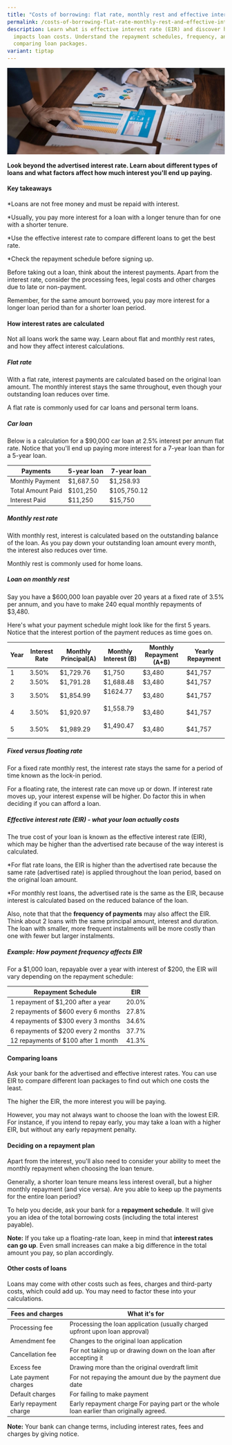 ```yaml
---
title: "Costs of borrowing: flat rate, monthly rest and effective interest rate"
permalink: /costs-of-borrowing-flat-rate-monthly-rest-and-effective-interest-rate/
description: Learn what is effective interest rate (EIR) and discover how it
  impacts loan costs. Understand the repayment schedules, frequency, and
  comparing loan packages.
variant: tiptap
---
```

![cost of borrowing](/images/cost%20of%20borrowing.jfif)

**Look beyond the advertised interest rate. Learn about different types of loans and what factors affect how much interest you'll end up paying.**

#### Key takeaways
*Loans are not free money and must be repaid with interest.

*Usually, you pay more interest for a loan with a longer tenure than for one with a shorter tenure.

*Use the effective interest rate to compare different loans to get the best rate.

*Check the repayment schedule before signing up.

Before taking out a loan, think about the interest payments. Apart from the interest rate, consider the processing fees, legal costs and other charges due to late or non-payment.

Remember, for the same amount borrowed, you pay more interest for a longer loan period than for a shorter loan period.

#### How interest rates are calculated
Not all loans work the same way. Learn about flat and monthly rest rates, and how they affect interest calculations.

##### Flat rate
With a flat rate, interest payments are calculated based on the original loan amount. The monthly interest stays the same throughout, even though your outstanding loan reduces over time.

A flat rate is commonly used for car loans and personal term loans.

##### Car loan
Below is a calculation for a $90,000 car loan at 2.5% interest per annum flat rate. Notice that you'll end up paying more interest for a 7-year loan than for a 5-year loan.


| Payments |5-year loan| 7-year loan |
| -------- | -------- | -------- |
| Monthly Payment    | $1,687.50     | $1,258.93    |
| Total Amount Paid    | $101,250     | $105,750.12    |
| Interest Paid    | $11,250     | $15,750   |


##### Monthly rest rate
With monthly rest, interest is calculated based on the outstanding balance of the loan. As you pay down your outstanding loan amount every month, the interest also reduces over time.

Monthly rest is commonly used for home loans.

##### Loan on monthly rest
Say you have a $600,000 loan payable over 20 years at a fixed rate of 3.5% per annum, and you have to make 240 equal monthly repayments of $3,480.

Here's what your payment schedule might look like for the first 5 years. Notice that the interest portion of the payment reduces as time goes on.



| Year | Interest Rate| Monthly Principal(A) | Monthly Interest (B) | Monthly Repayment (A+B)| Yearly Repayment |
| -------- | -------- | -------- | -------- | -------- | -------- |
| 1     | 3.50%     | $1,729.76    | $1,750     | $3,480| $41,757
| 2     | 3.50%    | $1,791.28   | $1,688.48     |$3,480| $41,757
| 3    | 3.50% | $1,854.99  | $1624.77     |$3,480| $41,757
| 4   | 3.50%| $1,920.97     | $1,558.79     |$3,480| $41,757
| 5    | 3.50%| $1,989.29   | $1,490.47     |$3,480| $41,757


#####  Fixed versus  floating rate
For a fixed rate monthly rest, the interest rate stays the same for a period of time known as the lock-in period.

For a floating rate, the interest rate can move up or down. If interest rate moves up, your interest expense will be higher. Do factor this in when deciding if you can afford a loan.

##### Effective interest rate (EIR) - what your loan actually costs
The true cost of your loan is known as the effective interest rate (EIR), which may be higher than the advertised rate because of the way interest is calculated.

*For flat rate loans, the EIR is higher than the advertised rate because the same rate (advertised rate) is applied throughout the loan period, based on the original loan amount.

*For monthly rest loans, the advertised rate is the same as the EIR, because interest is calculated based on the reduced balance of the loan.

Also, note that that the **frequency of payments** may also affect the EIR. Think about 2 loans with the same principal amount, interest and duration. The loan with smaller, more frequent instalments will be more costly than one with fewer but larger instalments.

##### Example: How payment frequency affects EIR
For a $1,000 loan, repayable over a year with interest of $200, the EIR will vary depending on the repayment schedule:



| Repayment Schedule | EIR |
| -------- | -------- |
| 1 repayment of $1,200 after a year   | 20.0%    |
| 2 repayments of $600 every 6 months   | 27.8%    |
| 4 repayments of $300 every 3 months   | 34.6%    |
| 6 repayments of $200 every 2 months   | 37.7%    |
| 12 repayments of $100 after 1 month   | 41.3%    |


#### Comparing loans
Ask your bank for the advertised and effective interest rates. You can use EIR to compare different loan packages to find out which one costs the least.

The higher the EIR, the more interest you will be paying.

However, you may not always want to choose the loan with the lowest EIR. For instance, if you intend to repay early, you may take a loan with a higher EIR, but without any early repayment penalty.

#### Deciding on a repayment plan
Apart from the interest, you'll also need to consider your ability to meet the monthly repayment when choosing the loan tenure.

Generally, a shorter loan tenure means less interest overall, but a higher monthly repayment (and vice versa). Are you able to keep up the payments for the entire loan period?

To help you decide, ask your bank for a **repayment schedule**. It will give you an idea of the total borrowing costs (including the total interest payable).

**Note:**
If you take up a floating-rate loan, keep in mind that **interest rates can go up**. Even small increases can make a big difference in the total amount you pay, so plan accordingly.

#### Other costs of loans
Loans may come with other costs such as fees, charges and third-party costs, which could add up. You may need to factor these into your calculations.



| Fees and charges | What it's for|
| -------- | -------- |
| Processing fee    | Processing the loan application (usually charged upfront upon loan approval)   |
| Amendment fee   |Changes to the original loan application |
| Cancellation fee    |	For not taking up or drawing down on the loan after accepting it   |
| Excess fee    | Drawing more than the original overdraft limit  |
| Late payment charges	  | For not repaying the amount due by the payment due date|
| Default charges   | For failing to make payment |
| Early repayment charge  | Early repayment charge	For paying part or the whole loan earlier than originally agreed. |


**Note:**
Your bank can change terms, including interest rates, fees and charges by giving notice.
